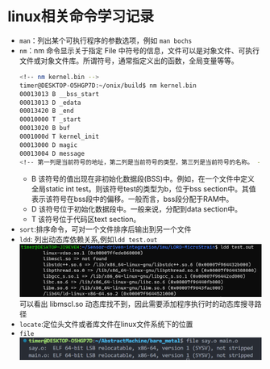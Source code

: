 # linux相关命令学习记录
 - `man`：列出某个可执行程序的参数选项，例如 `man bochs`
 - `nm`：nm 命令显示关于指定 File 中符号的信息，文件可以是对象文件、可执行文件或对象文件库。所谓符号，通常指定义出的函数，全局变量等等。
    ```bash
    <!-- nm kernel.bin -->
    timer@DESKTOP-O5HGP7D:~/onix/build$ nm kernel.bin 
    00013013 B __bss_start
    00013013 D _edata
    00013420 B _end
    00010000 T _start
    00013020 B buf
    0001000d T kernel_init
    00013000 D magic
    00013004 D message
    <!-- 第一列是当前符号的地址，第二列是当前符号的类型，第三列是当前符号的名称。 -->
    ```
    - B 该符号的值出现在非初始化数据段(BSS)中。例如，在一个文件中定义全局static int test。则该符号test的类型为b，位于bss section中。其值表示该符号在bss段中的偏移。一般而言，bss段分配于RAM中。
    - D 该符号位于初始化数据段中。一般来说，分配到data section中。
    - T 该符号位于代码区text section。
- `sort`:排序命令，可对一个文件排序后输出到另一个文件
- `ldd`: 列出动态库依赖关系,例如`ldd test.out`
   ![](image/3.png)
    可以看出 libmscl.so 动态库找不到，因此需要添加程序执行时的动态库搜寻路径
- `locate`:定位头文件或者库文件在linux文件系统下的位置
- `file`
   ![](image/4.png)
